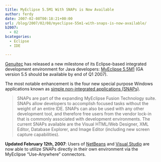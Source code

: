 ```yaml
---
title: MyEclipse 5.5M1 With SNAPs is Now Available
author: ferdy
date: 2007-02-08T00:18:21+00:00
url: /blog/2007/02/08/myeclipse-55m1-with-snaps-is-now-available/
b2007:
  - 02
bcategories:
  - Eclipse
  - IDE

---
```

[Genuitec][1] has released a new milestone of its Eclipse-based integrated development environment for Java developers: [MyEclipse 5.5M1][2] (GA version 5.5 should be available by end of Q1 2007).

The most notable enhancement is the four new special purpose Windows applications known as [simple non-integrated applications (SNAPs)][3].

> SNAPs are part of the expanding MyEclipse Fusion Technology suite. SNAPs allow developers to accomplish focused tasks without the weight of an entire IDE. SNAPs can also be used with any other development tool, and therefore free users from the vendor lock-in that is commonly associated with development environments. The current SNAPs available are the Visual HTML/Web Designer, XML Editor, Database Explorer, and Image Editor (including new screen capture capabilities).

**Updated February 12th, 2007**: Users of [NetBeans][4] and [Visual Studio][5] are now able to utilize SNAPs directly in their own environment via the MyEclipse “Use-Anywhere” connectors.

 [1]: http://www.genuitec.com/
 [2]: http://www.myeclipseide.com/ContentExpress-display-ceid-96.html
 [3]: http://www.myeclipseide.com/ContentExpress-display-ceid-98.html
 [4]: http://www.netbeans.org/
 [5]: http://msdn.microsoft.com/vstudio/